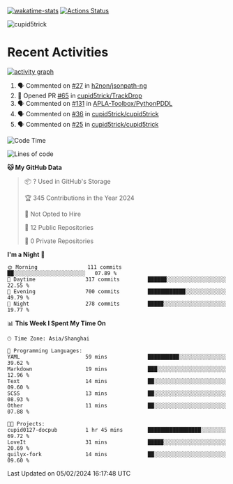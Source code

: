 [![wakatime-stats](https://github.com/cupid5trick/cupid5trick/workflows/wakatime-stats/badge.svg)](https://github.com/cupid5trick/cupid5trick/actions)
[![Actions Status](https://github.com/cupid5trick/cupid5trick/workflows/update-gh-activity/badge.svg)](https://github.com/cupid5trick/cupid5trick/actions)

![cupid5trick](https://socialify.git.ci/cupid5trick/cupid5trick/image?description=1&font=KoHo&forks=1&issues=1&language=1&name=1&owner=1&pattern=Signal&pulls=1&stargazers=1&theme=Light)

# Recent Activities

[![activity graph](https://github-readme-activity-graph.vercel.app/graph?username=cupid5trick&theme=github-dark-dimmed&custom_title=cupid5trick%20Activity%20Graph&hide_border=true)](https://github.com/ashutosh00710/github-readme-activity-graph)


<!--START_SECTION:activity-->
1. 🗣 Commented on [#27](https://github.com/h2non/jsonpath-ng/issues/27#issuecomment-1878332655) in [h2non/jsonpath-ng](https://github.com/h2non/jsonpath-ng)
2. 💪 Opened PR [#65](https://github.com/cupid5trick/TrackDrop/pull/65) in [cupid5trick/TrackDrop](https://github.com/cupid5trick/TrackDrop)
3. 🗣 Commented on [#131](https://github.com/APLA-Toolbox/PythonPDDL/issues/131#issuecomment-1842782562) in [APLA-Toolbox/PythonPDDL](https://github.com/APLA-Toolbox/PythonPDDL)
4. 🗣 Commented on [#36](https://github.com/cupid5trick/cupid5trick/issues/36#issuecomment-1829219514) in [cupid5trick/cupid5trick](https://github.com/cupid5trick/cupid5trick)
5. 🗣 Commented on [#25](https://github.com/cupid5trick/cupid5trick/issues/25#issuecomment-1829210546) in [cupid5trick/cupid5trick](https://github.com/cupid5trick/cupid5trick)
<!--END_SECTION:activity-->

<!--START_SECTION:waka-->
![Code Time](http://img.shields.io/badge/Code%20Time-268%20hrs%2040%20mins-blue)

![Lines of code](https://img.shields.io/badge/From%20Hello%20World%20I%27ve%20Written-3.9%20million%20lines%20of%20code-blue)

**🐱 My GitHub Data** 

> 📦 ? Used in GitHub's Storage 
 > 
> 🏆 345 Contributions in the Year 2024
 > 
> 🚫 Not Opted to Hire
 > 
> 📜 12 Public Repositories 
 > 
> 🔑 0 Private Repositories 
 > 
**I'm a Night 🦉** 

```text
🌞 Morning                111 commits         ██░░░░░░░░░░░░░░░░░░░░░░░   07.89 % 
🌆 Daytime                317 commits         ██████░░░░░░░░░░░░░░░░░░░   22.55 % 
🌃 Evening                700 commits         ████████████░░░░░░░░░░░░░   49.79 % 
🌙 Night                  278 commits         █████░░░░░░░░░░░░░░░░░░░░   19.77 % 
```


📊 **This Week I Spent My Time On** 

```text
🕑︎ Time Zone: Asia/Shanghai

💬 Programming Languages: 
YAML                     59 mins             ██████████░░░░░░░░░░░░░░░   39.62 % 
Markdown                 19 mins             ███░░░░░░░░░░░░░░░░░░░░░░   12.96 % 
Text                     14 mins             ██░░░░░░░░░░░░░░░░░░░░░░░   09.60 % 
SCSS                     13 mins             ██░░░░░░░░░░░░░░░░░░░░░░░   08.93 % 
Other                    11 mins             ██░░░░░░░░░░░░░░░░░░░░░░░   07.88 % 

🐱‍💻 Projects: 
cupid0127-docpub         1 hr 45 mins        █████████████████░░░░░░░░   69.72 % 
LoveIt                   31 mins             █████░░░░░░░░░░░░░░░░░░░░   20.69 % 
guilyx-fork              14 mins             ██░░░░░░░░░░░░░░░░░░░░░░░   09.60 % 
```


 Last Updated on 05/02/2024 16:17:48 UTC
<!--END_SECTION:waka-->
